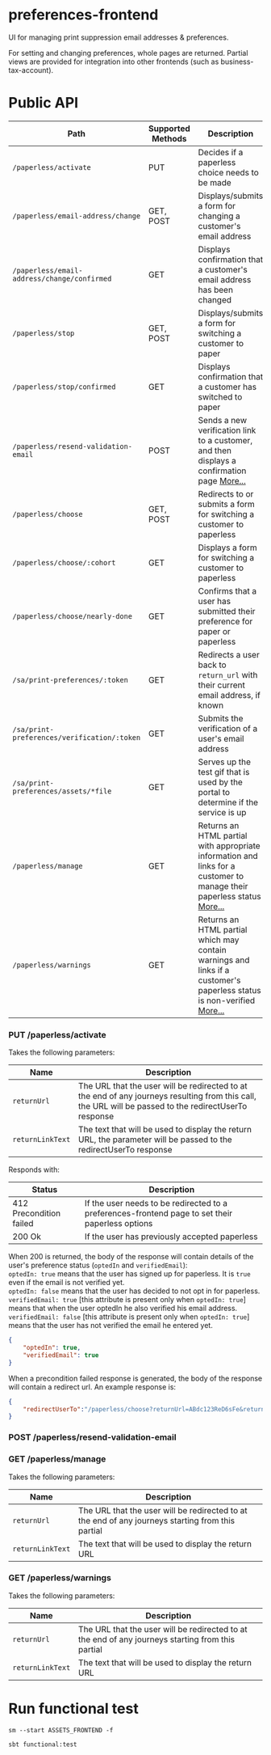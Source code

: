 preferences-frontend
====================

UI for managing print suppression email addresses & preferences.

For setting and changing preferences, whole pages are returned. Partial views are provided for integration into other frontends (such as business-tax-account).

# Public API 

| Path                                                                | Supported Methods | Description
| ------------------------------------------------------------------- | ----------------- | -------------
| `/paperless/activate`                                               | PUT               | Decides if a paperless choice needs to be made
| `/paperless/email-address/change`                                   | GET, POST         | Displays/submits a form for changing a customer's email address
| `/paperless/email-address/change/confirmed`                         | GET               | Displays confirmation that a customer's email address has been changed
| `/paperless/stop`                                                   | GET, POST         | Displays/submits a form for switching a customer to paper
| `/paperless/stop/confirmed`                                         | GET               | Displays confirmation that a customer has switched to paper
| `/paperless/resend-validation-email`                                | POST              | Sends a new verification link to a customer, and then displays a confirmation page [More...](#post-paperlessresent-validation-email)   
| `/paperless/choose`                                                 | GET, POST         | Redirects to or submits a form for switching a customer to paperless
| `/paperless/choose/:cohort`                                         | GET               | Displays a form for switching a customer to paperless
| `/paperless/choose/nearly-done`                                     | GET               | Confirms that a user has submitted their preference for paper or paperless
| `/sa/print-preferences/:token`                                      | GET               | Redirects a user back to `return_url` with their current email address, if known    
| `/sa/print-preferences/verification/:token`                         | GET               | Submits the verification of a user's email address
| `/sa/print-preferences/assets/*file`                                | GET               | Serves up the test gif that is used by the portal to determine if the service is up    
| `/paperless/manage`                                                 | GET               | Returns an HTML partial with appropriate information and links for a customer to manage their paperless status [More...](#get-paperlessmanage)
| `/paperless/warnings`                                               | GET               | Returns an HTML partial which may contain warnings and links if a customer's paperless status is non-verified [More...](#get-paperlesswarnings)

### PUT /paperless/activate

Takes the following parameters:

| Name             | Description |
| ---------------- | ----------- |
| `returnUrl`      | The URL that the user will be redirected to at the end of any journeys resulting from this call, the URL will be passed to the redirectUserTo response |
| `returnLinkText` | The text that will be used to display the return URL, the parameter will be passed to the redirectUserTo response |

Responds with:

| Status                        | Description |
| ----------------------------- | ----------- |
| 412 Precondition failed       | If the user needs to be redirected to a preferences-frontend page to set their paperless options |
| 200 Ok                        | If the user has previously accepted paperless

When 200 is returned, the body of the response will contain details of the user's preference status (`optedIn` and `verifiedEmail`):  
`optedIn: true` means that the user has signed up for paperless. It is `true` even if the email is not verified yet.  
`optedIn: false` means that the user has decided to not opt in for paperless.  
`verifiedEmail: true` [this attribute is present only when `optedIn: true`] means that when the user optedIn he also verified his email address. 
`verifiedEmail: false` [this attribute is present only when `optedIn: true`] means that the user has not verified the email he entered yet.  

```json
{
    "optedIn": true,
    "verifiedEmail": true
}
```

When a precondition failed response is generated, the body of the response will contain a redirect url. An example response is:

```json
{
    "redirectUserTo":"/paperless/choose?returnUrl=ABdc123ReD6sFe&returnLinkText=gh32seWQ78fdE"
}
```


### POST /paperless/resend-validation-email


### GET /paperless/manage

Takes the following parameters:

| Name             | Description |
| ---------------- | ----------- |
| `returnUrl`      | The URL that the user will be redirected to at the end of any journeys starting from this partial |
| `returnLinkText` | The text that will be used to display the return URL |

### GET /paperless/warnings

Takes the following parameters:

| Name             | Description |
| ---------------- | ----------- |
| `returnUrl`      | The URL that the user will be redirected to at the end of any journeys starting from this partial |
| `returnLinkText` | The text that will be used to display the return URL |



Run functional test
===================

`sm --start ASSETS_FRONTEND -f`

`sbt functional:test`
